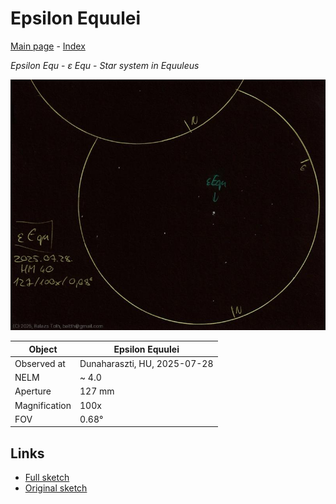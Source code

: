 # Epsilon Equulei

[Main page](../index.md) - [Index](../pages/obj_index.md)

_Epsilon Equ_ - _ε Equ_ - _Star system in Equuleus_  

![Epsilon Equulei](../img/epsilon-equ-20250729.jpg)

Object | Epsilon Equulei
-|-
Observed at | Dunaharaszti, HU, 2025-07-28
NELM | ~ 4.0
Aperture | 127 mm
Magnification | 100x
FOV | 0.68°


## Links

- [Full sketch](../img/m2-epsilon-equ-20250729.jpg)
- [Original sketch](../scan/20250729.jpg)

